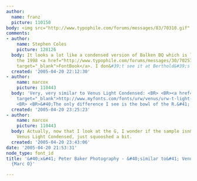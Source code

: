 ```yaml
---
author:
  name: franz
  picture: 110150
body: <img src="http://www.typophile.com/forums/messages/83/70310.gif" alt="">
comments:
- author:
    name: Stephen Coles
    picture: 128126
  body: It looks a lot like a condensed version of Balken BQ which is listed <BR>in
    the 1998 <a href="http://www.typophile.com/forums/messages/30/70257.html?1114018476"
    target="_blank">FontBook</a>. I don&#39;t see it at Berthold&#39;s site or Phil&#39;s.
  created: '2005-04-20 22:12:30'
- author:
    name: marcox
    picture: 110443
  body: 'Very, very similar to Venus Light Condensed: <BR> <BR><a href="http://www.myfonts.com/fonts/urw/venus/urw-t-light-condensed/testdrive.html?s=PETER+BAKER+PHOTOGRAPHY&amp;p=48"
    target="_blank">http://www.myfonts.com/fonts/urw/venus/urw-t-light-condensed/testdrive.html?s=PETER&#43;BAKER&#43;PHOTOGRAPHY&amp;p=48</a>
    <BR> <BR>&#40;The only difference I see is the bowl of the R.&#41;'
  created: '2005-04-20 23:25:23'
- author:
    name: marcox
    picture: 110443
  body: Actually, now that I look at the G, I wonder if the sample isn&#39;t in fact
    Venus Light Condensed, just squooshed a bit.
  created: '2005-04-20 23:43:06'
date: '2005-04-20 21:53:31'
node_type: font_id
title: '&#40;x&#41; Peter Baker Photography - &#40;similar to&#41; Venus Light Condensed
  {Marc O}'

---
```

